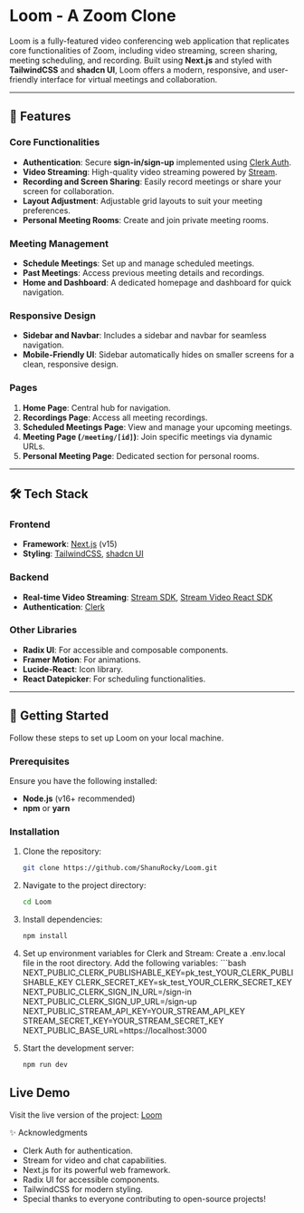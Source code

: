 # Loom - A Zoom Clone

Loom is a fully-featured video conferencing web application that replicates core functionalities of Zoom, including video streaming, screen sharing, meeting scheduling, and recording. Built using **Next.js** and styled with **TailwindCSS** and **shadcn UI**, Loom offers a modern, responsive, and user-friendly interface for virtual meetings and collaboration.

---

## 🌟 Features

### Core Functionalities
- **Authentication**: Secure **sign-in/sign-up** implemented using [Clerk Auth](https://clerk.dev/).
- **Video Streaming**: High-quality video streaming powered by [Stream](https://getstream.io/).
- **Recording and Screen Sharing**: Easily record meetings or share your screen for collaboration.
- **Layout Adjustment**: Adjustable grid layouts to suit your meeting preferences.
- **Personal Meeting Rooms**: Create and join private meeting rooms.

### Meeting Management
- **Schedule Meetings**: Set up and manage scheduled meetings.
- **Past Meetings**: Access previous meeting details and recordings.
- **Home and Dashboard**: A dedicated homepage and dashboard for quick navigation.

### Responsive Design
- **Sidebar and Navbar**: Includes a sidebar and navbar for seamless navigation.
- **Mobile-Friendly UI**: Sidebar automatically hides on smaller screens for a clean, responsive design.

### Pages
1. **Home Page**: Central hub for navigation.
2. **Recordings Page**: Access all meeting recordings.
3. **Scheduled Meetings Page**: View and manage your upcoming meetings.
4. **Meeting Page (`/meeting/[id]`)**: Join specific meetings via dynamic URLs.
5. **Personal Meeting Page**: Dedicated section for personal rooms.

---

## 🛠️ Tech Stack

### Frontend
- **Framework**: [Next.js](https://nextjs.org/) (v15)
- **Styling**: [TailwindCSS](https://tailwindcss.com/), [shadcn UI](https://ui.shadcn.dev/)

### Backend
- **Real-time Video Streaming**: [Stream SDK](https://getstream.io/), [Stream Video React SDK](https://getstream.io/video-react/)
- **Authentication**: [Clerk](https://clerk.dev/)

### Other Libraries
- **Radix UI**: For accessible and composable components.
- **Framer Motion**: For animations.
- **Lucide-React**: Icon library.
- **React Datepicker**: For scheduling functionalities.

---

## 🚀 Getting Started

Follow these steps to set up Loom on your local machine.

### Prerequisites

Ensure you have the following installed:
- **Node.js** (v16+ recommended)
- **npm** or **yarn**

### Installation

1. Clone the repository:
   ```bash
   git clone https://github.com/ShanuRocky/Loom.git

2. Navigate to the project directory:
   ```bash
   cd Loom

3. Install dependencies:
   ```bash
   npm install

4. Set up environment variables for Clerk and Stream:
   Create a .env.local file in the root directory.
   Add the following variables:
        ```bash
        NEXT_PUBLIC_CLERK_PUBLISHABLE_KEY=pk_test_YOUR_CLERK_PUBLISHABLE_KEY
        CLERK_SECRET_KEY=sk_test_YOUR_CLERK_SECRET_KEY
        NEXT_PUBLIC_CLERK_SIGN_IN_URL=/sign-in
        NEXT_PUBLIC_CLERK_SIGN_UP_URL=/sign-up
        NEXT_PUBLIC_STREAM_API_KEY=YOUR_STREAM_API_KEY
        STREAM_SECRET_KEY=YOUR_STREAM_SECRET_KEY
        NEXT_PUBLIC_BASE_URL=https://localhost:3000


5. Start the development server:
   ```bash
   npm run dev

## Live Demo

Visit the live version of the project: [Loom](https://loom-shanurockys-projects.vercel.app/)


✨ Acknowledgments
- Clerk Auth for authentication.
- Stream for video and chat capabilities.
- Next.js for its powerful web framework.
- Radix UI for accessible components.
- TailwindCSS for modern styling.
- Special thanks to everyone contributing to open-source projects!




